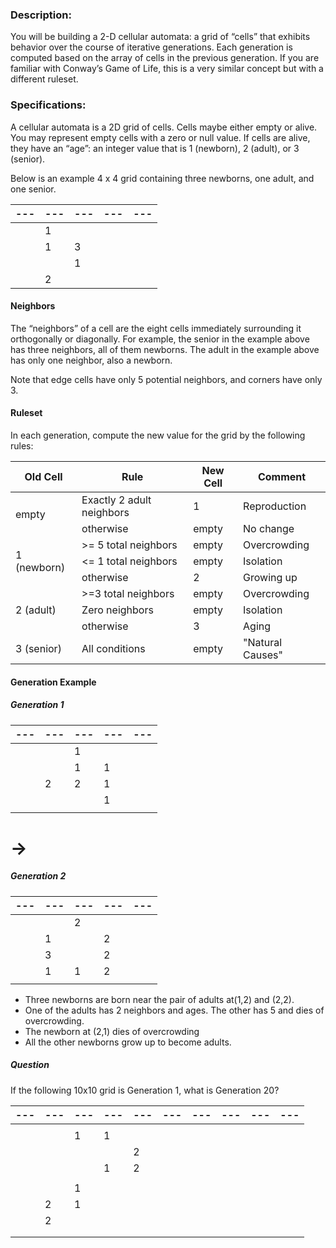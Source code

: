 ### Description:

You will be building a 2-D cellular automata: a grid of “cells” that exhibits behavior over the
course of iterative generations. Each generation is computed based on the array of cells in the
previous generation. If you are familiar with Conway’s Game of Life, this is a very similar
concept but with a different ruleset.


### Specifications:

A cellular automata is a 2D grid of cells. Cells maybe either empty or alive. You may represent
empty cells with a zero or null value. If cells are alive, they have an “age”: an integer value that
is 1 (newborn), 2 (adult), or 3 (senior).


Below is an example 4 x 4 grid containing three newborns, one adult, and one senior.

|---|---|---|---|---|
|---|---|---|---|---|
|   | 1 |   |   |   |
|   | 1 | 3 |   |   |
|   |   | 1 |   |   |
|   | 2 |   |   |   |

#### Neighbors

The “neighbors” of a cell are the eight cells immediately surrounding it orthogonally or
diagonally. For example, the senior in the example above has three neighbors, all of them
newborns. The adult in the example above has only one neighbor, also a newborn.

Note that edge cells have only 5 potential neighbors, and corners have only 3.

#### Ruleset

In each generation, compute the new value for the grid by the following rules:

<table>
    <thead>
        <tr>
            <th>Old Cell</th>
            <th>Rule</th>
            <th>New Cell</th>
            <th>Comment</th>
        </tr>
    </thead>
    <tbody>
        <tr>
            <td rowspan=2>empty</td>
            <td>Exactly 2 adult neighbors</td>
            <td>1</td>
            <td>Reproduction</td>
        </tr>
        <tr>
            <td>otherwise</td>
            <td>empty</td>
            <td>No change</td>
        </tr>
        <tr>
            <td rowspan=3>1 (newborn)</td>
            <td>>= 5 total neighbors</td>
            <td>empty</td>
            <td>Overcrowding</td>
        </tr>
        <tr>
            <td><= 1 total neighbors</td>
            <td>empty</td>
            <td>Isolation</td>
        </tr>
        <tr>
            <td>otherwise</td>
            <td>2</td>
            <td>Growing up</td>
        </tr>
        <tr>
            <td rowspan="3">2 (adult)</td>
            <td>>=3 total neighbors</td>
            <td>empty</td>
            <td>Overcrowding</td>
        </tr>
        <tr>
            <td>Zero neighbors</td>
            <td>empty</td>
            <td>Isolation</td>
        </tr>
        <tr>
            <td>otherwise</td>
            <td>3</td>
            <td>Aging</td>
        </tr>
        <tr>
            <td>3 (senior)</td>
            <td>All conditions</td>
            <td>empty</td>
            <td>"Natural Causes"</td>
        </tr>
    </tbody>
</table>

#### Generation Example

##### Generation 1

|---|---|---|---|---|
|---|---|---|---|---|
|   |   | 1 |   |   |
|   |   | 1 | 1 |   |
|   | 2 | 2 | 1 |   |
|   |   |   | 1 |   |
|   |   |   |   |   |


# →

##### Generation 2

|---|---|---|---|---|
|---|---|---|---|---|
|   |   | 2 |   |   |
|   | 1 |   | 2 |   |
|   | 3 |   | 2 |   |
|   | 1 | 1 | 2 |   |
|   |   |   |   |   |

- Three newborns are born near the pair of adults at(1,2) and (2,2).
- One of the adults has 2 neighbors and ages. The other has 5 and dies of overcrowding.
- The newborn at (2,1) dies of overcrowding
- All the other newborns grow up to become adults.

##### Question

If the following 10x10 grid is Generation 1, what is Generation 20?

|---|---|---|---|---|---|---|---|---|---|
|---|---|---|---|---|---|---|---|---|---|
|   |   |   |   |   |   |   |   |   |   |
|   |   | 1 | 1 |   |   |   |   |   |   |
|   |   |   |   | 2 |   |   |   |   |   |
|   |   |   | 1 | 2 |   |   |   |   |   |
|   |   |   |   |   |   |   |   |   |   |
|   |   | 1 |   |   |   |   |   |   |   |
|   | 2 | 1 |   |   |   |   |   |   |   |
|   | 2 |   |   |   |   |   |   |   |   |
|   |   |   |   |   |   |   |   |   |   |
|   |   |   |   |   |   |   |   |   |   |
